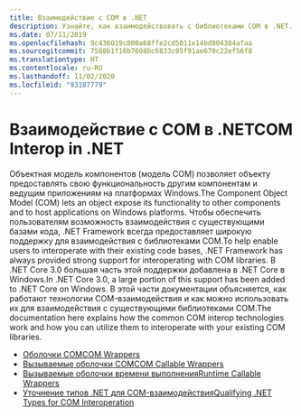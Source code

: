 ```yaml
---
title: Взаимодействие c COM в .NET
description: Узнайте, как взаимодействовать с библиотеками COM в .NET.
ms.date: 07/11/2019
ms.openlocfilehash: 9c436019c800a68ffe2cd5011e14bd804384afaa
ms.sourcegitcommit: 7588b1f16b7608bc6833c05f91ae670c22ef56f8
ms.translationtype: HT
ms.contentlocale: ru-RU
ms.lasthandoff: 11/02/2020
ms.locfileid: "93187779"
---
```

# <a name="com-interop-in-net"></a><span data-ttu-id="96ad6-103">Взаимодействие c COM в .NET</span><span class="sxs-lookup"><span data-stu-id="96ad6-103">COM Interop in .NET</span></span>

<span data-ttu-id="96ad6-104">Объектная модель компонентов (модель COM) позволяет объекту предоставлять свою функциональность другим компонентам и ведущим приложениям на платформах Windows.</span><span class="sxs-lookup"><span data-stu-id="96ad6-104">The Component Object Model (COM) lets an object expose its functionality to other components and to host applications on Windows platforms.</span></span> <span data-ttu-id="96ad6-105">Чтобы обеспечить пользователям возможность взаимодействия с существующими базами кода, .NET Framework всегда предоставляет широкую поддержку для взаимодействия с библиотеками COM.</span><span class="sxs-lookup"><span data-stu-id="96ad6-105">To help enable users to interoperate with their existing code bases, .NET Framework has always provided strong support for interoperating with COM libraries.</span></span> <span data-ttu-id="96ad6-106">В .NET Core 3.0 большая часть этой поддержки добавлена в .NET Core в Windows.</span><span class="sxs-lookup"><span data-stu-id="96ad6-106">In .NET Core 3.0, a large portion of this support has been added to .NET Core on Windows.</span></span> <span data-ttu-id="96ad6-107">В этой части документации объясняется, как работают технологии COM-взаимодействия и как можно использовать их для взаимодействия с существующими библиотеками COM.</span><span class="sxs-lookup"><span data-stu-id="96ad6-107">The documentation here explains how the common COM interop technologies work and how you can utilize them to interoperate with your existing COM libraries.</span></span>

- [<span data-ttu-id="96ad6-108">Oболочки COM</span><span class="sxs-lookup"><span data-stu-id="96ad6-108">COM Wrappers</span></span>](./com-wrappers.md)
- [<span data-ttu-id="96ad6-109">Вызываемые оболочки COM</span><span class="sxs-lookup"><span data-stu-id="96ad6-109">COM Callable Wrappers</span></span>](./com-callable-wrapper.md)
- [<span data-ttu-id="96ad6-110">Вызываемые оболочки времени выполнения</span><span class="sxs-lookup"><span data-stu-id="96ad6-110">Runtime Callable Wrappers</span></span>](./runtime-callable-wrapper.md)
- [<span data-ttu-id="96ad6-111">Уточнение типов .NET для COM-взаимодействия</span><span class="sxs-lookup"><span data-stu-id="96ad6-111">Qualifying .NET Types for COM Interoperation</span></span>](./qualify-net-types-for-interoperation.md)
